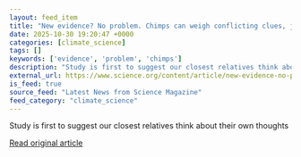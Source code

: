```yaml
---
layout: feed_item
title: "New evidence? No problem. Chimps can weigh conflicting clues, just like humans"
date: 2025-10-30 19:20:47 +0000
categories: [climate_science]
tags: []
keywords: ['evidence', 'problem', 'chimps']
description: "Study is first to suggest our closest relatives think about their own thoughts"
external_url: https://www.science.org/content/article/new-evidence-no-problem-chimps-can-weigh-conflicting-clues-just-humans
is_feed: true
source_feed: "Latest News from Science Magazine"
feed_category: "climate_science"
---
```


Study is first to suggest our closest relatives think about their own thoughts

[Read original article](https://www.science.org/content/article/new-evidence-no-problem-chimps-can-weigh-conflicting-clues-just-humans)
